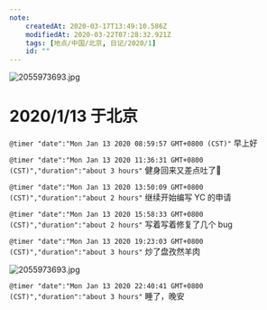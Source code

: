 ```yaml
---
note:
    createdAt: 2020-03-17T13:49:10.586Z
    modifiedAt: 2020-03-22T07:28:32.921Z
    tags: [地点/中国/北京, 日记/2020/1]
    id: ""
---
```

![2055973693.jpg](https://i.loli.net/2020/01/14/y7CHulo6xw5bmLn.jpg)

# 2020/1/13 于北京

`@timer "date":"Mon Jan 13 2020 08:59:57 GMT+0800 (CST)"`
早上好

`@timer "date":"Mon Jan 13 2020 11:36:31 GMT+0800 (CST)","duration":"about 3 hours"`
健身回来又差点吐了:new_moon_with_face:

`@timer "date":"Mon Jan 13 2020 13:50:09 GMT+0800 (CST)","duration":"about 2 hours"`
继续开始编写 YC 的申请

`@timer "date":"Mon Jan 13 2020 15:58:33 GMT+0800 (CST)","duration":"about 2 hours"`
写着写着修复了几个 bug

`@timer "date":"Mon Jan 13 2020 19:23:03 GMT+0800 (CST)","duration":"about 3 hours"`
炒了盘孜然羊肉

![2055973693.jpg](https://i.loli.net/2020/01/14/y7CHulo6xw5bmLn.jpg)

`@timer "date":"Mon Jan 13 2020 22:40:41 GMT+0800 (CST)","duration":"about 3 hours"`
睡了，晚安
